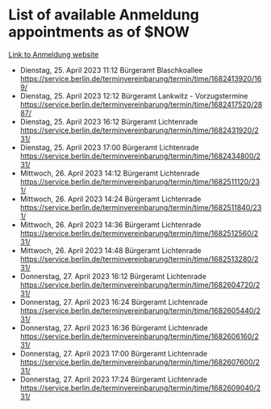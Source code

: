 # List of available Anmeldung appointments as of $NOW
[Link to Anmeldung website](https://service.berlin.de/terminvereinbarung/termin/tag.php?termin=1&anliegen[]=120686&dienstleisterlist=122210,122217,327316,122219,327312,122227,327314,122231,327346,122243,327348,122254,122252,329742,122260,329745,122262,329748,122271,327278,122273,327274,122277,327276,330436,122280,327294,122282,327290,122284,327292,122291,327270,122285,327266,122286,327264,122296,327268,150230,329760,122297,327286,122294,327284,122312,329763,122314,329775,122304,327330,122311,327334,122309,327332,317869,122281,327352,122279,329772,122283,122276,327324,122274,327326,122267,329766,122246,327318,122251,327320,122257,327322,122208,327298,122226,327300&herkunft=http%3A%2F%2Fservice.berlin.de%2Fdienstleistung%2F120686%2F)
- Dienstag, 25. April 2023 11:12 Bürgeramt Blaschkoallee https://service.berlin.de/terminvereinbarung/termin/time/1682413920/169/
- Dienstag, 25. April 2023 12:12 Bürgeramt Lankwitz - Vorzugstermine https://service.berlin.de/terminvereinbarung/termin/time/1682417520/2887/
- Dienstag, 25. April 2023 16:12 Bürgeramt Lichtenrade https://service.berlin.de/terminvereinbarung/termin/time/1682431920/231/
- Dienstag, 25. April 2023 17:00 Bürgeramt Lichtenrade https://service.berlin.de/terminvereinbarung/termin/time/1682434800/231/
- Mittwoch, 26. April 2023 14:12 Bürgeramt Lichtenrade https://service.berlin.de/terminvereinbarung/termin/time/1682511120/231/
- Mittwoch, 26. April 2023 14:24 Bürgeramt Lichtenrade https://service.berlin.de/terminvereinbarung/termin/time/1682511840/231/
- Mittwoch, 26. April 2023 14:36 Bürgeramt Lichtenrade https://service.berlin.de/terminvereinbarung/termin/time/1682512560/231/
- Mittwoch, 26. April 2023 14:48 Bürgeramt Lichtenrade https://service.berlin.de/terminvereinbarung/termin/time/1682513280/231/
- Donnerstag, 27. April 2023 16:12 Bürgeramt Lichtenrade https://service.berlin.de/terminvereinbarung/termin/time/1682604720/231/
- Donnerstag, 27. April 2023 16:24 Bürgeramt Lichtenrade https://service.berlin.de/terminvereinbarung/termin/time/1682605440/231/
- Donnerstag, 27. April 2023 16:36 Bürgeramt Lichtenrade https://service.berlin.de/terminvereinbarung/termin/time/1682606160/231/
- Donnerstag, 27. April 2023 17:00 Bürgeramt Lichtenrade https://service.berlin.de/terminvereinbarung/termin/time/1682607600/231/
- Donnerstag, 27. April 2023 17:24 Bürgeramt Lichtenrade https://service.berlin.de/terminvereinbarung/termin/time/1682609040/231/
